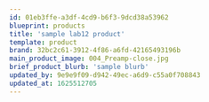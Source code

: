 ```yaml
---
id: 01eb3ffe-a3df-4cd9-b6f3-9dcd38a53962
blueprint: products
title: 'sample lab12 product'
template: product
brand: 32bc2c61-3912-4f86-a6fd-42165493196b
main_product_image: 004_Preamp-close.jpg
brief_product_blurb: 'sample blurb'
updated_by: 9e9e9f09-d942-49ec-a6d9-c55a0f708843
updated_at: 1625512705
---
```

